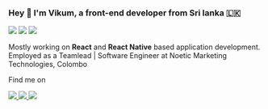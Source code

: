 ### Hey 🤘 I'm Vikum, a front-end developer from Sri lanka 🇱🇰
<img src="https://img.icons8.com/color/48/000000/javascript.png"/> <img src="https://img.icons8.com/color/48/000000/typescript.png"/> <img src="https://img.icons8.com/dusk/48/000000/docker.png"/>

Mostly working on **React** and **React Native** based application development.
Employed as a Teamlead | Software Engineer at Noetic Marketing Technologies, Colombo 

Find me on

<a href="https://www.linkedin.com/in/vikum-samaranayake/" target="_blank">
  <img src="https://img.icons8.com/fluent/48/000000/linkedin.png"/>
</a>
<a href="https://github.com/vikum-noetic" target="_blank">
  <img src="https://img.icons8.com/fluent/48/000000/github.png"/>
</a>
<a href="https://stackoverflow.com/users/14369686/vikum-samare" target="_blank">
  <img src="https://img.icons8.com/color/48/000000/stackoverflow.png"/>
</a>
